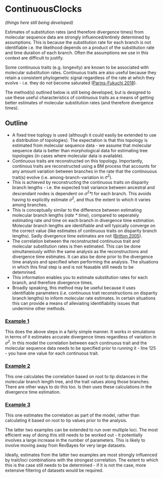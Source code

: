 # ContinuousClocks

_(things here still being developed)_

Estimates of substitution rates (and therefore divergence times) from molecular sequence data are strongly influenced/entirely determined by assumptions. This is because the substitution rate for each branch is not identifiable i.e. the likelihood depends on a product of the substitution rate and time duration of each branch. Often the assumptions we use in this context are difficult to justify.  

Some continuous traits (e.g. longevity) are known to be associated with molecular substitution rates. Continuous traits are also useful because they retain a consistent phylogenetic signal regardless of the rate at which they evolve - i.e. they do not become saturated ([Parins-Fukuchi 2018](https://doi.org/10.1093/sysbio/syx072)). 

The method(s) outlined below is still being developed, but is designed to use these useful characteristics of continuous traits as a means of getting better estimates of molecular substitution rates (and therefore divergence times).

## Outline

- A fixed tree toplogy is used (although it could easily be extended to use a distribution of topologies). The expectation is that this topology is estimated from molecular sequence data - we assume that molecular sequence data is better than morphological data for estimating tree topologies (in cases where molecular data is available).
- Continuous traits are reconstructed on this topology. Importantly, continous traits are reconstructed using a BM process that accounts for any amount variation between branches in the rate that the continouous trait(s) evolve (i.e. among-branch-variation in _σ<sup>2</sup>_).
- This is achieved by reconstructing the continuous traits on disparity branch lengths - i.e. the expected trait variance between ancestral and descendant nodes is dependent on _σ<sup>2</sup>*t_ for each branch. This avoids having to explicitly estimate _σ<sup>2</sup>_, and thus the extent to which it varies among branches.
- This is conceptually similar to the difference between estimating molecular branch lengths (_rate * time_), compared to seperately estimating rate _and_ time on each branch in divergence time estimation. Molecular branch lengths are identifiable and will typically converge on the correct value (like estimates of continuous traits on disparity branch lengths). Sadly divergence time estimates are not ([Britton 2005](https://doi.org/10.1080/10635150590947311)).
- The correlation between the reconstructed continuous trait and molecular substitution rates is then estimated. This can be done simultaneously within the same analysis as the reconstructions and divergence time estimates. It can also be done prior to the divergence time analysis and specified when performing the analysis. The situations in which this final step is and is not feasable still needs to be detemrined.   
- This information enables you to estimate substitution rates for each branch, and therefore divergence times. 
- Broadly speaking, this method may be useful because it uses identifiable parameters (i.e. continuous trait reconstructions on disparity branch lengths) to inform molecular rate estimates. In certain situations this can provide a means of alleviating identifiability issues that undermine other methods. 

### [Example 1](https://github.com/TomCarr/ContinuousClocks/blob/main/ContinuousClocks1.Rev)
This does the above steps in a fairly simple manner. It works in simulations in terms of it estimates accurate divergence times regardless of variation in _σ<sup>2</sup>_.
In this model the correlation between each continuous trait and the molecular sequence data needs to be specified prior to running it - line 125 - you have one value for each continuous trait.

### [Example 2](https://github.com/TomCarr/ContinuousClocks/blob/main/ContinuousClocks2.Rev)
This one calculates the correlation based on root to tip distances in  the molecular branch length tree, and the trait values along those branches. There are other ways to do this too. Is then uses these calculations in the divergence time estimation. 


### [Example 3](https://github.com/TomCarr/ContinuousClocks/blob/main/ContinuousClocks3.Rev)
This one estimates the correlation as part of the model, rather than calculating it based on root to tip values prior to the analysis. 

The latter two examples can be extended to run over multiple loci. The most efficient way of doing this still needs to be worked out - it potentially involves a large increase in the number of parameters. This is likely to involve moving away from RevBayes for very large datasets. 

Ideally, estimates from the latter two examples are most strongly influenced by trait/loci combinations with the strongest correlation. The extent to which this is the case still needs to be determined - if it is not the case, more extensive filtering of datasets would be required.  





